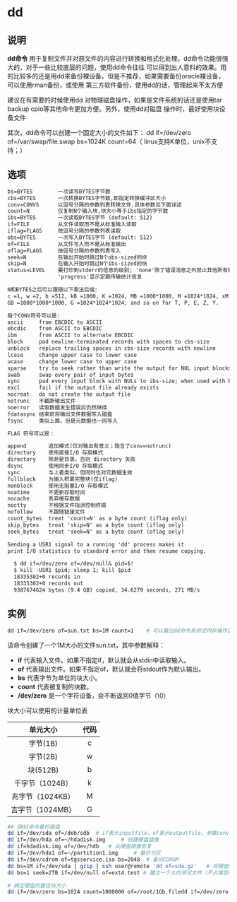 # **dd**

## 说明

**dd命令** 用于复制文件并对原文件的内容进行转换和格式化处理。dd命令功能很强大的，对于一些比较底层的问题，使用dd命令往往
可以得到出人意料的效果。用的比较多的还是用dd来备份裸设备。但是不推荐，如果需要备份oracle裸设备，可以使用rman备份，或使用
第三方软件备份，使用dd的话，管理起来不太方便

建议在有需要的时候使用dd 对物理磁盘操作，如果是文件系统的话还是使用tar backup cpio等其他命令更加方便。另外，使用dd对磁盘
操作时，最好使用块设备文件

其次，dd命令可以创建一个固定大小的文件如下：
dd if=/dev/zero of=/var/swap/file.swap bs=1024K count=64（ linux支持K单位，unix不支持；）

## 选项

```markdown
bs=BYTES        一次读写BYTES字节数
cbs=BYTES       一次转换BYTES字节数,即指定转换缓冲区大小
conv=CONVS      以逗号分隔的参数列表转换文件,具体参数见下面详述
count=N         仅复制N个输入块,块大小等于ibs指定的字节数
ibs=BYTES       一次读取BYTES字节 (default: 512)
if=FILE         从文件读取而不是从标准输入读取
iflag=FLAGS     按逗号分隔的参数列表读取
obs=BYTES       一次写入BYTES字节 (default: 512)
of=FILE         从文件写入而不是从标准输出
oflag=FLAGS     按逗号分隔的参数列表写入
seek=N          在输出开始时跳过N个obs-sized的块
skip=N          在输入开始时跳过N个ibs-sized的块
status=LEVEL    要打印到stderr的信息的级别; 'none'除了错误消息之外禁止其他所有输出，'noxfer'禁止最终传输统计信息，
                'progress'显示定期传输统计信息

N和BYTES之后可以跟随以下乘法后缀:
c =1, w =2, b =512, kB =1000, K =1024, MB =1000*1000, M =1024*1024, xM =M
GB =1000*1000*1000, G =1024*1024*1024, and so on for T, P, E, Z, Y.

每个CONV符号可以是:
ascii     from EBCDIC to ASCII
ebcdic    from ASCII to EBCDIC
ibm       from ASCII to alternate EBCDIC
block     pad newline-terminated records with spaces to cbs-size
unblock   replace trailing spaces in cbs-size records with newline
lcase     change upper case to lower case
ucase     change lower case to upper case
sparse    try to seek rather than write the output for NUL input blocks
swab      swap every pair of input bytes
sync      pad every input block with NULs to ibs-size; when used with block or unblock, pad with spaces rather than NULs
excl      fail if the output file already exists
nocreat   do not create the output file
notrunc   不截断输出文件
noerror   读取数据发生错误后仍然继续
fdatasync 结束前将输出文件数据写入磁盘
fsync     类似上面，但是元数据也一同写入

FLAG 符号可以是：

append       追加模式(仅对输出有意义；隐含了conv=notrunc)
directory    使用直接I/O 存取模式
directory    除非是目录，否则 directory 失败
dsync        使用同步I/O 存取模式
sync         与上者类似，但同时也对元数据生效
fullblock    为输入积累完整块(仅iflag)
nonblock     使用无阻塞I/O 存取模式
noatime      不更新存取时间
nocache      丢弃缓存数据
noctty       不根据文件指派控制终端
nofollow     不跟随链接文件
count_bytes  treat 'count=N' as a byte count (iflag only)
skip_bytes   treat 'skip=N' as a byte count (iflag only)
seek_bytes   treat 'seek=N' as a byte count (oflag only)

Sending a USR1 signal to a running 'dd' process makes it
print I/O statistics to standard error and then resume copying.

  $ dd if=/dev/zero of=/dev/null& pid=$!
  $ kill -USR1 $pid; sleep 1; kill $pid
  18335302+0 records in
  18335302+0 records out
  9387674624 bytes (9.4 GB) copied, 34.6279 seconds, 271 MB/s

```

## 实例

```bash
dd if=/dev/zero of=sun.txt bs=1M count=1    # 可以看出dd命令来测试内存操作速度
```

该命令创建了一个1M大小的文件sun.txt，其中参数解释：

* **if**  代表输入文件。如果不指定if，默认就会从stdin中读取输入。
* **of**  代表输出文件。如果不指定of，默认就会将stdout作为默认输出。
* **bs**  代表字节为单位的块大小。
* **count**  代表被复制的块数。
* **/dev/zero**  是一个字符设备，会不断返回0值字节（\0）

块大小可以使用的计量单位表

| 单元大小 | 代码 |
| :------: | :------: |
| 字节(1B) | c |
| 字节(2B) | w |
| 块(512B) | b |
| 千字节（1024B） | k |
| 兆字节（1024KB） | M |
| 吉字节（1024MB） | G |

```bash
## 用dd命令备份磁盘
dd if=/dev/sda of=/deb/sdb  # if表示inputfile，of表示outputfile。参数conv=noerror，如果存在读取错误，它仍将继续复制
dd if=/dev/hda of=~/hdadisk.img     # 创建硬盘镜像
dd if=hdadisk.img of=/dev/hdb   # 从硬盘镜像恢复
dd if=/dev/hda1 of=~/partition1.img     # 备份分区
dd if=/dev/cdrom of=tgsservice.iso bs=2048  # 备份CDROM
dd bs=1M if=/dev/sda | gzip | ssh user@remote 'dd of=sda.gz'   # 将硬盘sda压缩并备份到远程机器上
dd bs=1 seek=2TB if=/dev/null of=ext4.test # 建立一个大的测试文件（不占用空间）

# 确定硬盘的最佳块大小
dd if=/dev/zero bs=1024 count=1000000 of=/root/1Gb.filedd if=/dev/zero bs=2048 count=500000 of=/root/1Gb.filedd if=/dev/zero bs=4096 count=250000 of=/root/1Gb.filedd if=/dev/zero bs=8192 count=125000 of=/root/1Gb.file

```